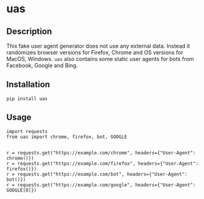 # uas

## Description
This fake user agent generator does not use any external data. Instead it
randomizes browser versions for Firefox, Chrome and OS versions for MacOS,
Windows. `uas` also contains some static user agents for bots from Facebook,
Google and Bing.

## Installation

`pip install uas`

## Usage

```
import requests
from uas import chrome, firefox, bot, GOOGLE


r = requests.get("https://example.com/chrome", headers={"User-Agent": chrome()})
r = requests.get("https://example.com/firefox", headers={"User-Agent": firefox()})
r = requests.get("https://example.com/bot", headers={"User-Agent": bot()})
r = requests.get("https://example.com/google", headers={"User-Agent": GOOGLE[0]})
```
